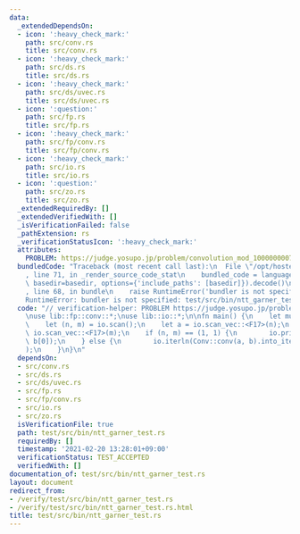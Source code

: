 ```yaml
---
data:
  _extendedDependsOn:
  - icon: ':heavy_check_mark:'
    path: src/conv.rs
    title: src/conv.rs
  - icon: ':heavy_check_mark:'
    path: src/ds.rs
    title: src/ds.rs
  - icon: ':heavy_check_mark:'
    path: src/ds/uvec.rs
    title: src/ds/uvec.rs
  - icon: ':question:'
    path: src/fp.rs
    title: src/fp.rs
  - icon: ':heavy_check_mark:'
    path: src/fp/conv.rs
    title: src/fp/conv.rs
  - icon: ':heavy_check_mark:'
    path: src/io.rs
    title: src/io.rs
  - icon: ':question:'
    path: src/zo.rs
    title: src/zo.rs
  _extendedRequiredBy: []
  _extendedVerifiedWith: []
  _isVerificationFailed: false
  _pathExtension: rs
  _verificationStatusIcon: ':heavy_check_mark:'
  attributes:
    PROBLEM: https://judge.yosupo.jp/problem/convolution_mod_1000000007
  bundledCode: "Traceback (most recent call last):\n  File \"/opt/hostedtoolcache/Python/3.9.1/x64/lib/python3.9/site-packages/onlinejudge_verify/documentation/build.py\"\
    , line 71, in _render_source_code_stat\n    bundled_code = language.bundle(stat.path,\
    \ basedir=basedir, options={'include_paths': [basedir]}).decode()\n  File \"/opt/hostedtoolcache/Python/3.9.1/x64/lib/python3.9/site-packages/onlinejudge_verify/languages/user_defined.py\"\
    , line 68, in bundle\n    raise RuntimeError('bundler is not specified: {}'.format(path.as_posix()))\n\
    RuntimeError: bundler is not specified: test/src/bin/ntt_garner_test.rs\n"
  code: "// verification-helper: PROBLEM https://judge.yosupo.jp/problem/convolution_mod_1000000007\n\
    \nuse lib::fp::conv::*;\nuse lib::io::*;\n\nfn main() {\n    let mut io = IO::new();\n\
    \    let (n, m) = io.scan();\n    let a = io.scan_vec::<F17>(n);\n    let b =\
    \ io.scan_vec::<F17>(m);\n    if (n, m) == (1, 1) {\n        io.println(a[0] *\
    \ b[0]);\n    } else {\n        io.iterln(Conv::conv(a, b).into_iter(), \" \"\
    );\n    }\n}\n"
  dependsOn:
  - src/conv.rs
  - src/ds.rs
  - src/ds/uvec.rs
  - src/fp.rs
  - src/fp/conv.rs
  - src/io.rs
  - src/zo.rs
  isVerificationFile: true
  path: test/src/bin/ntt_garner_test.rs
  requiredBy: []
  timestamp: '2021-02-20 13:28:01+09:00'
  verificationStatus: TEST_ACCEPTED
  verifiedWith: []
documentation_of: test/src/bin/ntt_garner_test.rs
layout: document
redirect_from:
- /verify/test/src/bin/ntt_garner_test.rs
- /verify/test/src/bin/ntt_garner_test.rs.html
title: test/src/bin/ntt_garner_test.rs
---
```

